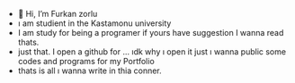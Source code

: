 - 👋 Hi, I’m Furkan zorlu
- ı am studient in the Kastamonu university
- I am study for being a programer if yours have suggestion I wanna read thats.
- just that. I open a github for ... ıdk why ı open it just ı wanna public some codes and programs for my Portfolio
- thats is all ı wanna write in thia conner.

<!---
Furkansprojects/Furkansprojects is a ✨ special ✨ repository because its `README.md` (this file) appears on your GitHub profile.
You can click the Preview link to take a look at your changes.
--->
